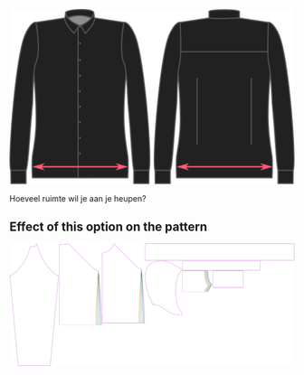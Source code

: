 ![Overwijdte heup](hipsease.svg)

Hoeveel ruimte wil je aan je heupen?


## Effect of this option on the pattern
![This image shows the effect of this option by superimposing several variants that have a different value for this option](hugo_hipsease_sample.svg "Effect of this option on the pattern")
